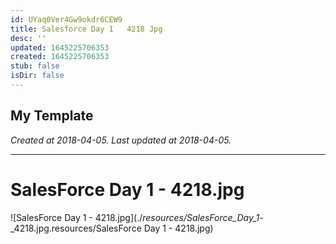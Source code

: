 ```yaml
---
id: UYaq0Ver4Gw9okdr6CEW9
title: Salesforce Day 1   4218 Jpg
desc: ''
updated: 1645225706353
created: 1645225706353
stub: false
isDir: false
---
```

My Template
---

_Created at 2018-04-05._
_Last updated at 2018-04-05._




---

# SalesForce Day 1 - 4218.jpg


![SalesForce Day 1 - 4218.jpg](./_resources/SalesForce_Day_1_-_4218.jpg.resources/SalesForce Day 1 - 4218.jpg)

